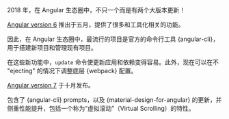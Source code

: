 2018 年，在 Angular 生态圈中，不只一个而是有两个大版本更新！

[Angular version 6](https://blog.angular.io/version-6-of-angular-now-available-cc56b0efa7a4) 推出于五月，提供了很多和工具化相关的功能。

因此，在 Angular 生态圈中，最流行的项目是官方的命令行工具 {angular-cli}，用于搭建新项目和管理现有项目。

在这些新功能中，`update` 命令使更新应用和依赖变得容易。此外，现在可以在不 "ejecting" 的情况下调整底层 {webpack} 配置。

[Angular version 7](https://blog.angular.io/version-7-of-angular-cli-prompts-virtual-scroll-drag-and-drop-and-more-c594e22e7b8c) 于十月发布。

包含了 {angular-cli} prompts，以及 {material-design-for-angular} 的更新，并侧重性能提升，包括一个称为“虚拟滚动”（Virtual Scrolling）的特性。
